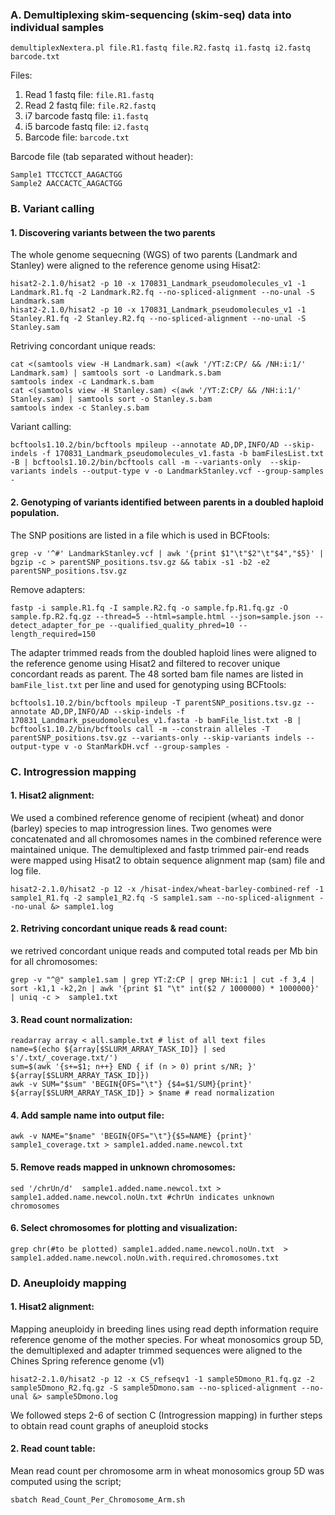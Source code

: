 ### A. Demultiplexing skim-sequencing (skim-seq) data into individual samples

```
demultiplexNextera.pl file.R1.fastq file.R2.fastq i1.fastq i2.fastq barcode.txt
```

Files:
1. Read 1 fastq file: `file.R1.fastq`
2. Read 2 fastq file: `file.R2.fastq` 
3. i7 barcode fastq file: `i1.fastq`
4. i5 barcode fastq file: `i2.fastq` 
5. Barcode file: `barcode.txt`

Barcode file (tab separated without header):

```
Sample1 TTCCTCCT_AAGACTGG
Sample2 AACCACTC_AAGACTGG
```

### B. Variant calling
#### 1. Discovering variants between the two parents

The whole genome sequecning (WGS) of two parents (Landmark and Stanley) were aligned to the reference genome using Hisat2:
```
hisat2-2.1.0/hisat2 -p 10 -x 170831_Landmark_pseudomolecules_v1 -1 Landmark.R1.fq -2 Landmark.R2.fq --no-spliced-alignment --no-unal -S Landmark.sam
hisat2-2.1.0/hisat2 -p 10 -x 170831_Landmark_pseudomolecules_v1 -1 Stanley.R1.fq -2 Stanley.R2.fq --no-spliced-alignment --no-unal -S Stanley.sam
```

Retriving concordant unique reads:
```
cat <(samtools view -H Landmark.sam) <(awk '/YT:Z:CP/ && /NH:i:1/' Landmark.sam) | samtools sort -o Landmark.s.bam
samtools index -c Landmark.s.bam
cat <(samtools view -H Stanley.sam) <(awk '/YT:Z:CP/ && /NH:i:1/' Stanley.sam) | samtools sort -o Stanley.s.bam
samtools index -c Stanley.s.bam
```

Variant calling:
```
bcftools1.10.2/bin/bcftools mpileup --annotate AD,DP,INFO/AD --skip-indels -f 170831_Landmark_pseudomolecules_v1.fasta -b bamFilesList.txt -B | bcftools1.10.2/bin/bcftools call -m --variants-only  --skip-variants indels --output-type v -o LandmarkStanley.vcf --group-samples -
```

#### 2. Genotyping of variants identified between parents in a doubled haploid population.

The SNP positions are listed in a file which is used in BCFtools:
```
grep -v '^#' LandmarkStanley.vcf | awk '{print $1"\t"$2"\t"$4","$5}' | bgzip -c > parentSNP_positions.tsv.gz && tabix -s1 -b2 -e2 parentSNP_positions.tsv.gz
```

Remove adapters:
```
fastp -i sample.R1.fq -I sample.R2.fq -o sample.fp.R1.fq.gz -O sample.fp.R2.fq.gz --thread=5 --html=sample.html --json=sample.json --detect_adapter_for_pe --qualified_quality_phred=10 --length_required=150
```

The adapter trimmed reads from the doubled haploid lines were aligned to the reference genome using Hisat2 and filtered to recover unique concordant reads as parent. The 48 sorted bam file names are listed in `bamFile_list.txt` per line and used for genotyping using BCFtools:
```
bcftools1.10.2/bin/bcftools mpileup -T parentSNP_positions.tsv.gz --annotate AD,DP,INFO/AD --skip-indels -f 170831_Landmark_pseudomolecules_v1.fasta -b bamFile_list.txt -B | bcftools1.10.2/bin/bcftools call -m --constrain alleles -T parentSNP_positions.tsv.gz --variants-only --skip-variants indels --output-type v -o StanMarkDH.vcf --group-samples -
```
### C. Introgression mapping
#### 1. Hisat2 alignment:
We used a combined reference genome of recipient (wheat) and donor (barley) species to map introgression lines. Two genomes were concatenated and all chromosomes names in the combined reference were maintained unique. The demultiplexed and fastp trimmed pair-end reads were mapped using Hisat2 to obtain sequence alignment map (sam) file and log file.

```
hisat2-2.1.0/hisat2 -p 12 -x /hisat-index/wheat-barley-combined-ref -1 sample1_R1.fq -2 sample1_R2.fq -S sample1.sam --no-spliced-alignment --no-unal &> sample1.log
```

#### 2. Retriving concordant unique reads & read count: 
we retrived concordant unique reads and computed total reads per Mb bin for all chromosomes: 

```
grep -v "^@" sample1.sam | grep YT:Z:CP | grep NH:i:1 | cut -f 3,4 | sort -k1,1 -k2,2n | awk '{print $1 "\t" int($2 / 1000000) * 1000000}' | uniq -c >	sample1.txt
```

#### 3. Read count normalization:

```
readarray array < all.sample.txt # list of all text files 
name=$(echo ${array[$SLURM_ARRAY_TASK_ID]} | sed s'/.txt/_coverage.txt/')
sum=$(awk '{s+=$1; n++} END { if (n > 0) print s/NR; }' ${array[$SLURM_ARRAY_TASK_ID]})
awk -v SUM="$sum" 'BEGIN{OFS="\t"} {$4=$1/SUM}{print}' ${array[$SLURM_ARRAY_TASK_ID]} > $name # read normalization
```

#### 4. Add sample name into output file:

```
awk -v NAME="$name" 'BEGIN{OFS="\t"}{$5=NAME} {print}' sample1_coverage.txt > sample1.added.name.newcol.txt
```

#### 5. Remove reads mapped in unknown chromosomes:

```
sed '/chrUn/d'  sample1.added.name.newcol.txt > sample1.added.name.newcol.noUn.txt #chrUn indicates unknown chromosomes
```

#### 6. Select chromosomes for plotting and visualization:

```
grep chr(#to be plotted) sample1.added.name.newcol.noUn.txt  > sample1.added.name.newcol.noUn.with.required.chromosomes.txt
```

### D. Aneuploidy mapping 

#### 1. Hisat2 alignment:
Mapping aneuploidy in breeding lines using read depth information require reference genome of the mother species. For wheat monosomics group 5D, the demultiplexed and adapter trimmed sequences were aligned to the Chines Spring reference genome (v1)   

```
hisat2-2.1.0/hisat2 -p 12 -x CS_refseqv1 -1 sample5Dmono_R1.fq.gz -2 sample5Dmono_R2.fq.gz -S sample5Dmono.sam --no-spliced-alignment --no-unal &> sample5Dmono.log
```

We followed steps 2-6 of section C (Introgression mapping) in further steps to obtain read count graphs of aneuploid stocks  

#### 2. Read count table:
Mean read count per chromosome arm in wheat monosomics group 5D was computed using the script;
```
sbatch Read_Count_Per_Chromosome_Arm.sh 
```

